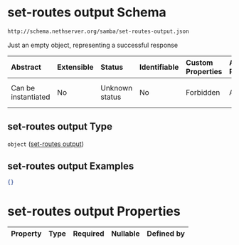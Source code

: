 # set-routes output Schema

```txt
http://schema.nethserver.org/samba/set-routes-output.json
```

Just an empty object, representing a successful response

| Abstract            | Extensible | Status         | Identifiable | Custom Properties | Additional Properties | Access Restrictions | Defined In                                                                    |
| :------------------ | :--------- | :------------- | :----------- | :---------------- | :-------------------- | :------------------ | :---------------------------------------------------------------------------- |
| Can be instantiated | No         | Unknown status | No           | Forbidden         | Allowed               | none                | [set-routes-output.json](samba/set-routes-output.json "open original schema") |

## set-routes output Type

`object` ([set-routes output](set-routes-output.md))

## set-routes output Examples

```json
{}
```

# set-routes output Properties

| Property | Type | Required | Nullable | Defined by |
| :------- | :--- | :------- | :------- | :--------- |
